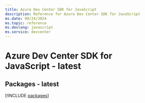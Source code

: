 ```yaml
---
title: Azure Dev Center SDK for JavaScript
description: Reference for Azure Dev Center SDK for JavaScript
ms.date: 09/24/2024
ms.topic: reference
ms.devlang: javascript
ms.service: devcenter
---
```

# Azure Dev Center SDK for JavaScript - latest
## Packages - latest
[!INCLUDE [packages](dev-center-index.md)]